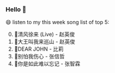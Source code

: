 ### Hello 👋

😄 listen to my this week song list of top 5:

0. 🌈清风徐来 (Live) - 赵英俊
1. 🌈大王叫我来巡山 - 赵英俊
2. 🌈DEAR JOHN - 比莉
3. 🌈别怕我伤心 - 张信哲
4. 🌈你是如此难以忘记 - 张智霖

